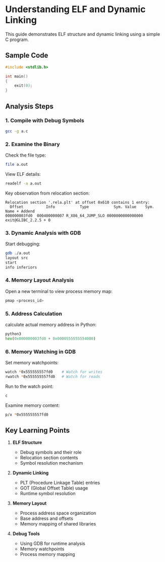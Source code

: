 # Understanding ELF and Dynamic Linking

This guide demonstrates ELF structure and dynamic linking using a simple C program.

## Sample Code

```c
#include <stdlib.h>

int main()
{
    exit(0);
}
```

## Analysis Steps

### 1. Compile with Debug Symbols

```bash
gcc -g a.c
```

### 2. Examine the Binary

Check the file type:
```bash
file a.out
```

View ELF details:
```bash
readelf -a a.out
```

Key observation from relocation section:
```
Relocation section '.rela.plt' at offset 0x610 contains 1 entry:
  Offset          Info           Type           Sym. Value    Sym. Name + Addend
000000003fd0  000400000007 R_X86_64_JUMP_SLO 0000000000000000 exit@GLIBC_2.2.5 + 0
```

### 3. Dynamic Analysis with GDB

Start debugging:
```bash
gdb ./a.out
layout src
start
info inferiors
```

### 4. Memory Layout Analysis

Open a new terminal to view process memory map:
```bash
pmap <process_id>
```

### 5. Address Calculation

calculate actual memory address in Python:
```python
python3
hex(0x000000003fd0 + 0x0000555555554000)
```

### 6. Memory Watching in GDB

Set memory watchpoints:
```bash
watch *0x555555557fd0    # Watch for writes
rwatch *0x555555557fd0   # Watch for reads
```



Run to the watch point: 
```bash
c
```

Examine memory content:
```bash
p/x *0x555555557fd0
```

## Key Learning Points

1. **ELF Structure**
   - Debug symbols and their role
   - Relocation section contents
   - Symbol resolution mechanism

2. **Dynamic Linking**
   - PLT (Procedure Linkage Table) entries
   - GOT (Global Offset Table) usage
   - Runtime symbol resolution

3. **Memory Layout**
   - Process address space organization
   - Base address and offsets
   - Memory mapping of shared libraries

4. **Debug Tools**
   - Using GDB for runtime analysis
   - Memory watchpoints
   - Process memory mapping
